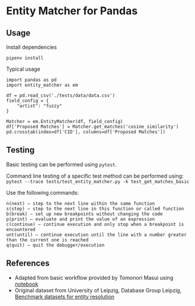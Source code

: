 # Entity Matcher for Pandas


## Usage

Install dependencies

```
pipenv install
```

Typical usage

```
import pandas as pd
import entity_matcher as em

df = pd.read_csv('./tests/data/data.csv')
field_config = {
    "artist": "fuzzy"
}

Matcher = em.EntityMatcher(df, field_config)
df['Proposed Matches'] = Matcher.get_matches('cosine_similarity')
pd.crosstab(index=df['CID'], columns=df['Proposed Matches'])
```


## Testing

Basic testing can be performed using `pytest`.

Command line testing of a specific test method can be performed using: `pytest --trace tests/test_entity_matcher.py -k test_get_matches_basic`

Use the following commands:

    n(next) – step to the next line within the same function
    s(step) – step to the next line in this function or called function
    b(break) – set up new breakpoints without changing the code
    p(print) – evaluate and print the value of an expression
    c(continue) – continue execution and only stop when a breakpoint is encountered
    unt(until) – continue execution until the line with a number greater than the current one is reached
    q(quit) – quit the debugger/execution




## References

* Adapted from basic workflow provided by Tomonori Masui using [notebook](https://github.com/tomonori-masui/entity-resolution/blob/main/entity_resolution_implementations.ipynb)
* Original dataset from University of Leipzig, Database Group Leipzig, [Benchmark datasets for entity resolution](https://dbs.uni-leipzig.de/research/projects/object_matching/benchmark_datasets_for_entity_resolution)